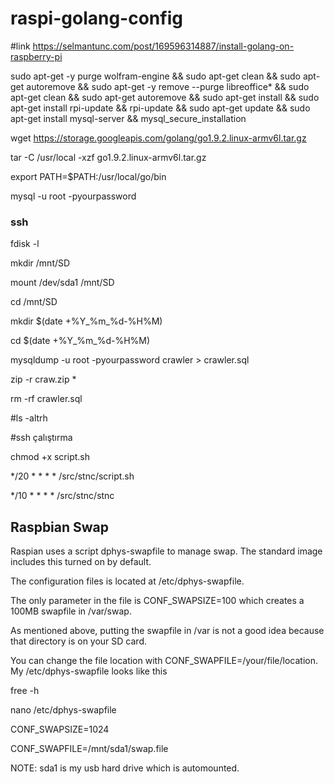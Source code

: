 # raspi-golang-config

#link https://selmantunc.com/post/169596314887/install-golang-on-raspberry-pi

sudo apt-get -y purge wolfram-engine && sudo apt-get clean && sudo apt-get autoremove && sudo apt-get -y remove --purge libreoffice* && sudo apt-get clean && sudo apt-get autoremove 
&& sudo apt-get install && sudo apt-get install rpi-update && rpi-update && sudo apt-get update && sudo apt-get install mysql-server && mysql_secure_installation

wget https://storage.googleapis.com/golang/go1.9.2.linux-armv6l.tar.gz

tar -C /usr/local -xzf go1.9.2.linux-armv6l.tar.gz

export PATH=$PATH:/usr/local/go/bin

mysql -u root -pyourpassword


### ssh 

fdisk -l

mkdir /mnt/SD 

mount /dev/sda1 /mnt/SD 

cd  /mnt/SD 

mkdir $(date +%Y_%m_%d-%H%M)

cd $(date +%Y_%m_%d-%H%M)

mysqldump -u root -pyourpassword crawler > crawler.sql

zip -r craw.zip *

rm -rf crawler.sql

#ls -altrh

#ssh çalıştırma

chmod +x script.sh

*/20 * * * *  /src/stnc/script.sh

*/10 * * * * /src/stnc/stnc

## Raspbian Swap
 
Raspian uses a script dphys-swapfile to manage swap. 
The standard image includes this turned on by default. 

The configuration files is located at /etc/dphys-swapfile. 

The only parameter in the file is CONF_SWAPSIZE=100 which creates a 100MB swapfile in /var/swap. 

As mentioned above, putting the swapfile in /var is not a good idea because that directory is on your SD card. 

You can change the file location with CONF_SWAPFILE=/your/file/location. My /etc/dphys-swapfile looks like this




free -h

nano /etc/dphys-swapfile

CONF_SWAPSIZE=1024

CONF_SWAPFILE=/mnt/sda1/swap.file

NOTE: sda1 is my usb hard drive which is automounted.
